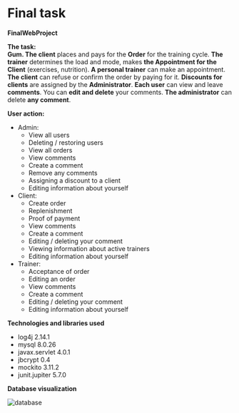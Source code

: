 # Final task

**FinalWebProject**

**The task:**\
**Gum. The client** places and pays for the **Order** for the training cycle.
**The trainer** determines the load and mode, makes **the Appointment for the Client** (exercises, nutrition).
**A personal trainer** can make an appointment. **The client** can refuse or confirm the order by paying for it.
**Discounts for clients** are assigned by the **Administrator**. **Each user** can view and leave **comments**. You
can **edit and delete** your comments. **The administrator** can delete **any comment**.

**User action:**

- Admin:
    - View all users
    - Deleting / restoring users
    - View all orders
    - View comments
    - Create a comment
    - Remove any comments
    - Assigning a discount to a client
    - Editing information about yourself
- Client:
    - Create order
    - Replenishment
    - Proof of payment
    - View comments
    - Create a comment
    - Editing / deleting your comment
    - Viewing information about active trainers
    - Editing information about yourself
- Trainer:
    - Acceptance of order
    - Editing an order
    - View comments
    - Create a comment
    - Editing / deleting your comment
    - Editing information about yourself

**Technologies and libraries used**

- log4j 2.14.1
- mysql 8.0.26
- javax.servlet 4.0.1
- jbcrypt 0.4
- mockito 3.11.2
- junit.jupiter 5.7.0

**Database visualization**

![database](https://i.ibb.co/9bwBPqD/diagram.png)
